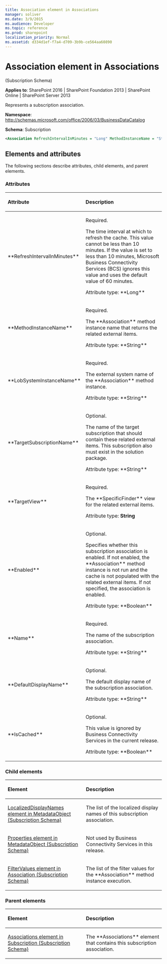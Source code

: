 ```yaml
---
title: Association element in Associations
manager: soliver
ms.date: 3/9/2015
ms.audience: Developer
ms.topic: reference
ms.prod: sharepoint
localization_priority: Normal
ms.assetid: d334d1ef-f7a4-d709-3b9b-ce564aa60890
---
```


# Association element in Associations 

(Subscription Schema)

**Applies to**: SharePoint 2016 | SharePoint Foundation 2013 | SharePoint Online | SharePoint Server 2013

Represents a subscription association.

**Namespace**: http://schemas.microsoft.com/office/2006/03/BusinessDataCatalog

**Schema**: Subscription

```XML
<Association RefreshIntervalInMinutes = "Long" MethodInstanceName = "String" LobSystemInstanceName = "String" TargetSubscriptionName = "String" TargetView = "String" Enabled = "Boolean" Name = "String" DefaultDisplayName = "String" IsCached = "Boolean"> </Association>
```

## Elements and attributes

The following sections describe attributes, child elements, and parent elements.

### Attributes

<table>
<colgroup>
<col width="30%" />
<col width="70%" />
</colgroup>
<thead>
<tr class="header">
<th align="left"><p>Attribute</p></th>
<th align="left"><p>Description</p></th>
</tr>
</thead>
<tbody>
<tr class="odd">
<td align="left"><p>**RefreshIntervalInMinutes**</p></td>
<td align="left"><p>Required.</p>
<p>The time interval at which to refresh the cache. This value cannot be less than 10 minutes. If the value is set to less than 10 minutes, Microsoft Business Connectivity Services (BCS) ignores this value and uses the default value of 60 minutes.</p>
<p>Attribute type: **Long**</p></td>
</tr>
<tr class="even">
<td align="left"><p>**MethodInstanceName**</p></td>
<td align="left"><p>Required.</p>
<p>The **Association** method instance name that returns the related external items.</p>
<p>Attribute type: **String**</p></td>
</tr>
<tr class="odd">
<td align="left"><p>**LobSystemInstanceName**</p></td>
<td align="left"><p>Required.</p>
<p>The external system name of the **Association** method instance.</p>
<p>Attribute type: **String**</p></td>
</tr>
<tr class="even">
<td align="left"><p>**TargetSubscriptionName**</p></td>
<td align="left"><p>Optional.</p>
<p>The name of the target subscription that should contain these related external items. This subscription also must exist in the solution package.</p>
<p>Attribute type: **String**</p></td>
</tr>
<tr class="odd">
<td align="left"><p>**TargetView**</p></td>
<td align="left"><p>Required.</p>
<p>The **SpecificFinder** view for the related external items.</p>
<p>Attribute type: <strong>String</strong></p></td>
</tr>
<tr class="even">
<td align="left"><p>**Enabled**</p></td>
<td align="left"><p>Optional.</p>
<p>Specifies whether this subscription association is enabled. If not enabled, the **Association** method instance is not run and the cache is not populated with the related external items. If not specified, the association is enabled.</p>
<p>Attribute type: **Boolean**</p></td>
</tr>
<tr class="odd">
<td align="left"><p>**Name**</p></td>
<td align="left"><p>Required.</p>
<p>The name of the subscription association.</p>
<p>Attribute type: **String**</p></td>
</tr>
<tr class="even">
<td align="left"><p>**DefaultDisplayName**</p></td>
<td align="left"><p>Optional.</p>
<p>The default display name of the subscription association.</p>
<p>Attribute type: **String**</p></td>
</tr>
<tr class="odd">
<td align="left"><p>**IsCached**</p></td>
<td align="left"><p>Optional.</p>
<p>This value is ignored by Business Connectivity Services in the current release.</p>
<p>Attribute type: **Boolean**</p></td>
</tr>
</tbody>
</table>

### Child elements

<table>
<colgroup>
<col width="50%" />
<col width="50%" />
</colgroup>
<thead>
<tr class="header">
<th align="left"><p>Element</p></th>
<th align="left"><p>Description</p></th>
</tr>
</thead>
<tbody>
<tr class="odd">
<td align="left"><p><span sdata="link"><a href="localizeddisplaynames-element-in-metadataobject-subscription-schema.md">LocalizedDisplayNames element in MetadataObject (Subscription Schema)</a></span></p></td>
<td align="left"><p>The list of the localized display names of this subscription association.</p></td>
</tr>
<tr class="even">
<td align="left"><p><span sdata="link"><a href="properties-element-in-metadataobject-subscription-schema.md">Properties element in MetadataObject (Subscription Schema)</a></span></p></td>
<td align="left"><p>Not used by Business Connectivity Services in this release.</p></td>
</tr>
<tr class="odd">
<td align="left"><p><span sdata="link"><a href="filtervalues-element-in-association-subscription-schema.md">FilterValues element in Association (Subscription Schema)</a></span></p></td>
<td align="left"><p>The list of the filter values for the **Association** method instance execution.</p></td>
</tr>
</tbody>
</table>

### Parent elements

<table>
<colgroup>
<col width="50%" />
<col width="50%" />
</colgroup>
<thead>
<tr class="header">
<th align="left"><p>Element</p></th>
<th align="left"><p>Description</p></th>
</tr>
</thead>
<tbody>
<tr class="odd">
<td align="left"><p><span sdata="link"><a href="associations-element-in-subscription-subscription-schema.md">Associations element in Subscription (Subscription Schema)</a></span></p></td>
<td align="left"><p>The **Associations** element that contains this subscription association.</p></td>
</tr>
</tbody>
</table>








